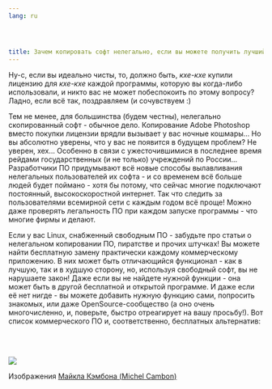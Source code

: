 ```yaml
---
lang: ru




title: Зачем копировать софт нелегально, если вы можете получить лучший аналог - бесплатно?
---
```


Ну-с, если вы идеально чисты, то, должно быть, *кхе-кхе* купили лицензию 
для *кхе-кхе* каждой программы, которую вы когда-либо использовали, и никто 
вас не может побеспокоить по этому вопросу? Ладно, если всё так, поздравляем (и сочувствуем :) 

Тем не менее, для большинства (будем честны), нелегально скопированный
софт - обычное дело. Копирование Adobe Photoshop вместо покупки лицензии
врядли вызывает у вас ночные кошмары... Но вы абсолютно уверены, что у
вас не появится в будущем проблем? Не уверен, хех... Особенно в связи с
ужесточившимися в последнее время рейдами государственных (и не только)
учреждений по России... Разработчики ПО придумывают всё новые способы 
вылавливания нелегальных пользователей их софта - и со временем всё больше
людей будет поймано - хотя бы потому, что сейчас многие подключают
постоянный, высокоскоростной интернет. Так что следить за пользователями
всемирной сети с каждым годом всё проще! Можно даже проверять легальность
ПО при каждом запуске программы - что многие фирмы и делают. 

Если у вас Linux, снабженный свободным ПО - забудьте про статьи о
нелегальном копировании ПО, пиратстве и прочих штучках! Вы можете найти
бесплатную замену практически каждому коммерческому приложению. В них
может быть отличающийся функционал - как в лучшую, так и в худшую сторону,
но, используя свободный софт, вы не нарушаете закон! Даже если вы не найдете
нужной функции - она может быть в другой бесплатной и открытой программе. И
даже если её нет нигде - вы можете добавить нужную функцию сами, попросить
знакомых, или даже OpenSource-сообщество (а оно очень многочисленно, и,
поверьте, быстро отреагирует на вашу просьбу!). Вот список коммерческого ПО
и, соответственно, бесплатных альтернатив:

<?php

table_parser ("Yes", "No", "Commercial", "Open source", "Exists on 
Windows?");

?>

<br><br>

<img src="Images/warez.png" />

Изображения <a href="http://michel.cambon.free.fr/ampere/salle1bis.htm">Майкла Кэмбона (Michel Cambon)</a>




